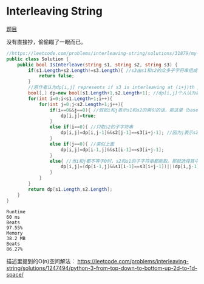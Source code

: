 # Interleaving String

[题目](https://leetcode.com/problems/interleaving-string/description/)

没有直接抄，偷偷瞄了一眼而已。
```c#
//https://leetcode.com/problems/interleaving-string/solutions/31879/my-dp-solution-in-c/
public class Solution {
    public bool IsInterleave(string s1, string s2, string s3) {
        if(s1.Length+s2.Length!=s3.Length){ //s3由s1和s2的众多子字符串组成，所以s3的长度一定等于s1+s2
            return false;
        }
        //原作者认为dp[i,j] represents if s3 is interleaving at (i+j)th position when s1 is at ith position, and s2 is at jth position. 0th position means empty string.
        bool[,] dp=new bool[s1.Length+1,s2.Length+1]; //dp[i,j]个人认为表示“截取s1长度为i的子字符串和s2长度为j的子字符串时是否可组成长度为i+j的s3“。和链接里原作者的解析不一样。我下面慢慢说
        for(int i=0;i<s1.Length+1;i++){
            for(int j=0;j<s2.Length+1;j++){
                if(i==0&&j==0){ //假如i和j表示s1和s2的索引的话，那这里（base case）为何一定是true？只有当s1和s2长度均为0时，根据题目描述，默认为true
                    dp[i,j]=true;
                }
                else if(i==0){ //只取s2的子字符串
                    dp[i,j]=dp[i,j-1]&&s2[j-1]==s3[i+j-1]; //因为j表示s2截取的长度，所以这里比对s2[j-1]==s3[i+j-1]。因为末尾索引=长度-1（目前s3组成的长度是i+j）。然后还要要求之前的可组成(dp[i,j-1])
                }
                else if(j==0){ //类似上面
                    dp[i,j]=dp[i-1,j]&&s1[i-1]==s3[i+j-1];
                }
                else{ //当i和j都不等于0时，s2和s1的子字符串都能取。那就选择其中一个，有一个是true即可
                    dp[i,j]=(dp[i-1,j]&&s1[i-1]==s3[i+j-1])||(dp[i,j-1]&&s2[j-1]==s3[i+j-1]);
                }
            }
        }
        return dp[s1.Length,s2.Length];
    }
}
```
```
Runtime
60 ms
Beats
97.55%
Memory
38.2 MB
Beats
86.27%
```
描述里提到的O(n)空间解法： https://leetcode.com/problems/interleaving-string/solutions/1247494/python-3-from-top-down-to-bottom-up-2d-to-1d-space/